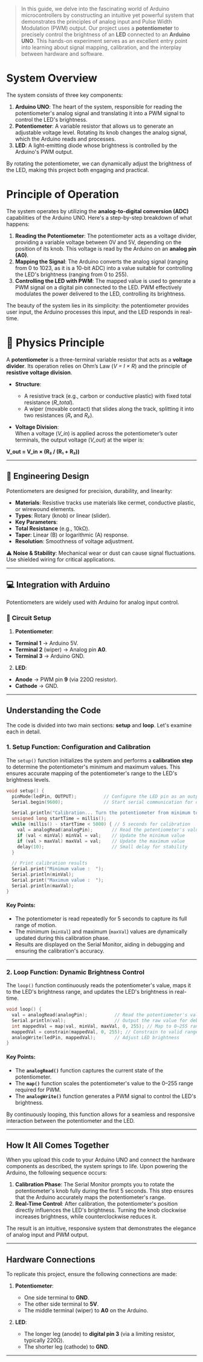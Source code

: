 

> In this guide, we delve into the fascinating world of Arduino microcontrollers by constructing an intuitive yet powerful system that demonstrates the principles of analog input and Pulse Width Modulation (PWM) output. 
> Our project uses a **potentiometer** to precisely control the brightness of an **LED** connected to an **Arduino UNO**. 
> This hands-on experiment serves as an excellent entry point into learning about signal mapping, calibration, and the interplay between hardware and software.



# **System Overview**

The system consists of three key components:

1. **Arduino UNO**: The heart of the system, responsible for reading the potentiometer's analog signal and translating it into a PWM signal to control the LED's brightness.
2. **Potentiometer**: A variable resistor that allows us to generate an adjustable voltage level. Rotating its knob changes the analog signal, which the Arduino reads and processes.
3. **LED**: A light-emitting diode whose brightness is controlled by the Arduino's PWM output.

By rotating the potentiometer, we can dynamically adjust the brightness of the LED, making this project both engaging and practical.

# **Principle of Operation**

The system operates by utilizing the **analog-to-digital conversion (ADC)** capabilities of the Arduino UNO. Here's a step-by-step breakdown of what happens:

1. **Reading the Potentiometer**: The potentiometer acts as a voltage divider, providing a variable voltage between 0V and 5V, depending on the position of its knob. This voltage is read by the Arduino on an **analog pin (A0)**.
2. **Mapping the Signal**: The Arduino converts the analog signal (ranging from 0 to 1023, as it is a 10-bit ADC) into a value suitable for controlling the LED's brightness (ranging from 0 to 255).
3. **Controlling the LED with PWM**: The mapped value is used to generate a PWM signal on a digital pin connected to the LED. PWM effectively modulates the power delivered to the LED, controlling its brightness.

The beauty of the system lies in its simplicity: the potentiometer provides user input, the Arduino processes this input, and the LED responds in real-time.



# 🧲 **Physics Principle**  
A **potentiometer** is a three-terminal variable resistor that acts as a **voltage divider**. Its operation relies on Ohm’s Law (*V = I × R*) and the principle of **resistive voltage division**.  

- **Structure**:  
  - A resistive track (e.g., carbon or conductive plastic) with fixed total resistance (*R_total*).  
  - A wiper (movable contact) that slides along the track, splitting it into two resistances (*R₁* and *R₂*).  

- **Voltage Division**:  
  When a voltage (*V_in*) is applied across the potentiometer’s outer terminals, the output voltage (*V_out*) at the wiper is:  

**V_out = V_in × (R₂ / (R₁ + R₂))**


---

## 🔧 **Engineering Design**  
Potentiometers are designed for precision, durability, and linearity:  
- **Materials**: Resistive tracks use materials like cermet, conductive plastic, or wirewound elements.  
- **Types**: Rotary (knob) or linear (slider).  
- **Key Parameters**:  
- **Total Resistance** (e.g., 10kΩ).  
- **Taper**: Linear (B) or logarithmic (A) response.  
- **Resolution**: Smoothness of voltage adjustment.  

⚠️ **Noise & Stability**: Mechanical wear or dust can cause signal fluctuations. Use shielded wiring for critical applications.

---

## 💻 **Integration with Arduino**  
Potentiometers are widely used with Arduino for analog input control.  

### 🔌 **Circuit Setup**  
1. **Potentiometer**:  
 - **Terminal 1** → Arduino 5V.  
 - **Terminal 2** (wiper) → Analog pin **A0**.  
 - **Terminal 3** → Arduino GND.  
2. **LED**:  
 - **Anode** → PWM pin **9** (via 220Ω resistor).  
 - **Cathode** → GND.  
---

## **Understanding the Code**

The code is divided into two main sections: **setup** and **loop**. Let's examine each in detail.

### **1. Setup Function: Configuration and Calibration**

The `setup()` function initializes the system and performs a **calibration step** to determine the potentiometer's minimum and maximum values. This ensures accurate mapping of the potentiometer's range to the LED's brightness levels.

```cpp
void setup() {
  pinMode(ledPin, OUTPUT);          // Configure the LED pin as an output
  Serial.begin(9600);               // Start serial communication for debugging

  Serial.println("Calibration... Turn the potentiometer from minimum to maximum");
  unsigned long startTime = millis();
  while (millis() - startTime < 5000) { // 5 seconds for calibration
    val = analogRead(analogPin);       // Read the potentiometer's value
    if (val < minVal) minVal = val;    // Update the minimum value
    if (val > maxVal) maxVal = val;    // Update the maximum value
    delay(10);                         // Small delay for stability
  }

  // Print calibration results
  Serial.print("Minimum value :  ");
  Serial.println(minVal);
  Serial.print("Maximum value :  ");
  Serial.println(maxVal);
}
```

#### **Key Points**:
- The potentiometer is read repeatedly for 5 seconds to capture its full range of motion.
- The minimum (`minVal`) and maximum (`maxVal`) values are dynamically updated during this calibration phase.
- Results are displayed on the Serial Monitor, aiding in debugging and ensuring the calibration's accuracy.

---

### **2. Loop Function: Dynamic Brightness Control**

The `loop()` function continuously reads the potentiometer's value, maps it to the LED's brightness range, and updates the LED's brightness in real-time.

```cpp
void loop() {
  val = analogRead(analogPin);          // Read the potentiometer's value
  Serial.println(val);                  // Output the raw value for debugging
  int mappedVal = map(val, minVal, maxVal, 0, 255); // Map to 0–255 range
  mappedVal = constrain(mappedVal, 0, 255); // Constrain to valid range
  analogWrite(ledPin, mappedVal);       // Adjust LED brightness
}
```

#### **Key Points**:
- The **`analogRead()`** function captures the current state of the potentiometer.
- The **`map()`** function scales the potentiometer's value to the 0–255 range required for PWM.
- The **`analogWrite()`** function generates a PWM signal to control the LED's brightness.

By continuously looping, this function allows for a seamless and responsive interaction between the potentiometer and the LED.

---

## **How It All Comes Together**

When you upload this code to your Arduino UNO and connect the hardware components as described, the system springs to life. Upon powering the Arduino, the following sequence occurs:

1. **Calibration Phase**: The Serial Monitor prompts you to rotate the potentiometer's knob fully during the first 5 seconds. This step ensures that the Arduino accurately maps the potentiometer's range.
2. **Real-Time Control**: After calibration, the potentiometer's position directly influences the LED's brightness. Turning the knob clockwise increases brightness, while counterclockwise reduces it.

The result is an intuitive, responsive system that demonstrates the elegance of analog input and PWM output.

---

## **Hardware Connections**

To replicate this project, ensure the following connections are made:

1. **Potentiometer**:
   - One side terminal to **GND**.
   - The other side terminal to **5V**.
   - The middle terminal (wiper) to **A0** on the Arduino.

2. **LED**:
   - The longer leg (anode) to **digital pin 3** (via a limiting resistor, typically 220Ω).
   - The shorter leg (cathode) to **GND**.

---

